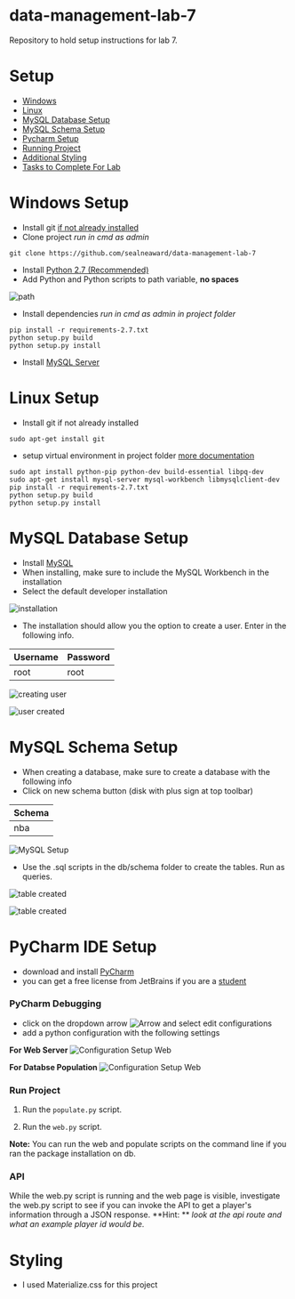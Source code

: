 # data-management-lab-7
Repository to hold setup instructions for lab 7.

# Setup
- [Windows](#windows-setup)
- [Linux](#linux-setup)
- [MySQL Database Setup](#mysql-database-setup)
- [MySQL Schema Setup](#mysql-schema-setup)
- [Pycharm Setup](#pycharm-ide-setup)
- [Running Project](#run-project)
- [Additional Styling](#styling)
- [Tasks to Complete For Lab](#complete)

# Windows Setup
- Install git [if not already installed](https://git-scm.com/download/win)
- Clone project *run in cmd as admin*
```
git clone https://github.com/sealneaward/data-management-lab-7
```
- Install [Python 2.7 (Recommended)](https://www.python.org/downloads/release/python-2712/)
- Add Python and Python scripts to path variable, **no spaces**

![path](img/path.PNG)

- Install dependencies *run in cmd as admin in project folder*
```
pip install -r requirements-2.7.txt
python setup.py build
python setup.py install
```
- Install [MySQL Server](https://dev.mysql.com/downloads/mysql/)


# Linux Setup
- Install git if not already installed
```
sudo apt-get install git
```
- setup virtual environment in project folder [more documentation](http://docs.python-guide.org/en/latest/dev/virtualenvs/)
```
sudo apt install python-pip python-dev build-essential libpq-dev
sudo apt-get install mysql-server mysql-workbench libmysqlclient-dev
pip install -r requirements-2.7.txt
python setup.py build
python setup.py install
```


# MySQL Database Setup
- Install [MySQL](http://dev.mysql.com/downloads/installer/)
- When installing, make sure to include the MySQL Workbench in the installation
- Select the default developer installation

![installation](img/mysql-install-default.PNG)

- The installation should allow you the option to create a user. Enter in the following info.

| Username           | Password  |
| ------------- | ----- |
| root | root |

![creating user](img/user-creation.PNG)

![user created](img/user-created.PNG)

# MySQL Schema Setup
- When creating a database, make sure to create a database with the following info
- Click on new schema button (disk with plus sign at top toolbar)

| Schema       |
| ------------- |
| nba    |

![MySQL Setup](img/schema-windows.PNG)

- Use the .sql scripts in the db/schema folder to create the tables. Run as queries.

![table created](img/table-creation-team.PNG)

![table created](img/table-creation-players.PNG)


# PyCharm IDE Setup
- download and install [PyCharm](https://www.jetbrains.com/pycharm/)
- you can get a free license from JetBrains if you are a [student](https://www.jetbrains.com/student/)


### PyCharm Debugging
- click on the dropdown arrow ![Arrow](img/arrow.png) and select edit configurations
- add a python configuration with the following settings

**For Web Server**
![Configuration Setup Web](img/web-config.png)

**For Databse Population**
![Configuration Setup Web](img/populate-config.png)

### Run Project
1. Run the `populate.py` script.

2. Run the `web.py` script.


**Note:** You can run the web and populate scripts on the command line if you ran the package installation on db.

### API
While the web.py script is running and the web page is visible, investigate the web.py script to see if you can invoke the API to get a player's information through a JSON response. **Hint: ** *look at the api route and what an example player id would be.*


# Styling
- I used Materialize.css for this project
